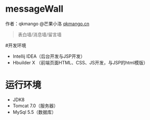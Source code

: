 # messageWall
作者：qkmango @芒果小洛 [qkmango.cn](http://qkmango.cn)
>表白墙/消息墙/留言墙

#开发环境
- Intellij IDEA（后台开发与JSP开发）
- Hbuilder X （前端页面HTML、CSS、JS开发，与JSP的html模版）

# 运行环境
- JDK8
- Tomcat 7.0（服务器）
- MySql 5.5（数据库）